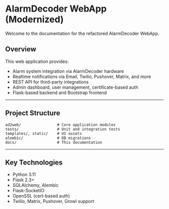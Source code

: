 # AlarmDecoder WebApp (Modernized)

Welcome to the documentation for the refactored AlarmDecoder WebApp.

## Overview

This web application provides:

- Alarm system integration via AlarmDecoder hardware
- Realtime notifications via Email, Twilio, Pushover, Matrix, and more
- REST API for third-party integrations
- Admin dashboard, user management, certificate-based auth
- Flask-based backend and Bootstrap frontend

---

## Project Structure

```
ad2web/                # Core application modules
tests/                 # Unit and integration tests
templates/, static/    # UI assets
alembic/               # DB migrations
docs/                  # This documentation
```

---

## Key Technologies

- Python 3.11
- Flask 2.3+
- SQLAlchemy, Alembic
- Flask-SocketIO
- OpenSSL (cert-based auth)
- Twilio, Matrix, Pushover, Growl support
